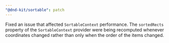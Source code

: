 ```yaml
---
"@dnd-kit/sortable": patch
---
```


Fixed an issue that affected `SortableContext` performance. The `sortedRects` property of the `SortableContext` provider were being recomputed whenever coordinates changed rather than only when the order of the items changed.

